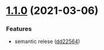 # [1.1.0](https://github.com/awibox/react-promise-loader/compare/v1.0.1...v1.1.0) (2021-03-06)


### Features

* semantic relese ([dd22564](https://github.com/awibox/react-promise-loader/commit/dd22564dbfc9831ecc13872fd0710b87f19ff41a))
